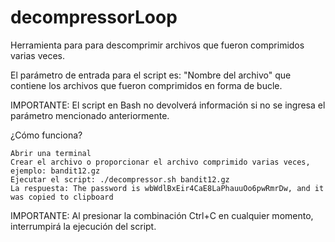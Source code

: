 # decompressorLoop

Herramienta para para descomprimir archivos que fueron comprimidos varias veces.

El parámetro de entrada para el script es: "Nombre del archivo" que contiene los archivos que fueron comprimidos en forma de bucle.

IMPORTANTE: El script en Bash no devolverá información si no se ingresa el parámetro mencionado anteriormente.

¿Cómo funciona?

    Abrir una terminal
    Crear el archivo o proporcionar el archivo comprimido varias veces, ejemplo: bandit12.gz
    Ejecutar el script: ./decompressor.sh bandit12.gz 
    La respuesta: The password is wbWdlBxEir4CaE8LaPhauuOo6pwRmrDw, and it was copied to clipboard

IMPORTANTE: Al presionar la combinación Ctrl+C en cualquier momento, interrumpirá la ejecución del script.
